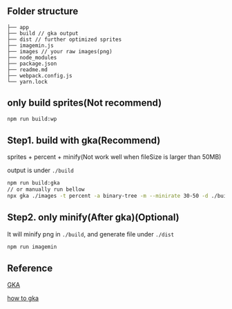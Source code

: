 ## Folder structure
```
├── app
├── build // gka output
├── dist // further optimized sprites
├── imagemin.js
├── images // your raw images(png)
├── node_modules
├── package.json
├── readme.md
├── webpack.config.js
└── yarn.lock
```

## only build sprites(Not recommend)

```bash
npm run build:wp
```

## Step1. build with gka(Recommend)

sprites  + percent + minify(Not work well when fileSize is larger than 50MB)

output is under `./build`

```bash
npm run build:gka
// or manually run bellow
npx gka ./images -t percent -a binary-tree -m --minirate 30-50 -d ./build
```

## Step2. only minify(After gka)(Optional)

It will minify png in `./build`, and generate file under `./dist`

```bash
npm run imagemin
```

## Reference

[GKA](https://gka.js.org/)

[how to gka](http://www.alloyteam.com/2017/07/12948/)